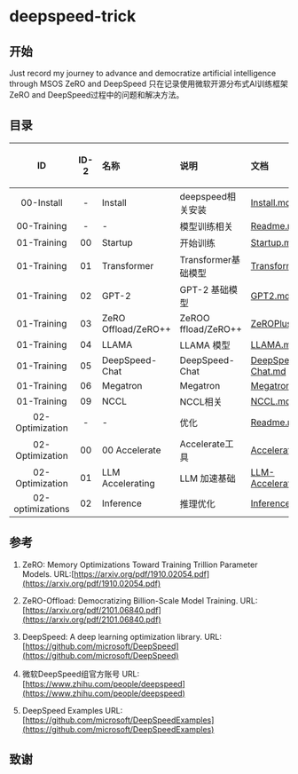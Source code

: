 # deepspeed-trick

## 开始
Just record my journey to advance and democratize artificial intelligence through MSOS ZeRO and DeepSpeed
只在记录使用微软开源分布式AI训练框架ZeRO and DeepSpeed过程中的问题和解决方法。

## 目录

|  ID | ID-2 | 名称 | 说明 | 文档 | 源代码  | 
| :----: | :----: | :---- | :---- | :---- | :----: |
| 00-Install | -   |  Install  |  deepspeed相关安装 |  [Install.md](https://github.com/limccn/deepspeed-trick/blob/main/doc/00%20Install/Install.md)  | [src](https://github.com/limccn/deepspeed-trick/tree/main/src/00%20Install) |
| 00-Training | -   |  -  |  模型训练相关 |  [Readme.md](https://github.com/limccn/deepspeed-trick/blob/main/doc/01%20Training/README.md)  | - |
| 01-Training | 00  |  Startup |  开始训练 | [Startup.md](https://github.com/limccn/deepspeed-trick/blob/main/doc/01%20Training/00%20Startup/Startup.md) | [src](https://github.com/limccn/deepspeed-trick/tree/main/src/01%20Training/00%20Startup)|
| 01-Training | 01  |  Transformer |  Transformer基础模型  | [Transformer.md](https://github.com/limccn/deepspeed-trick/blob/main/doc/01%20Training/01%20DeepSpeed%2BTransformer/DeepSpeed+Transformer.md) |  [src](https://github.com/limccn/deepspeed-trick/tree/main/src/01%20Training/01%20DeepSpeed%2BTransformer)|
| 01-Training | 02  |  GPT-2 |  GPT-2 基础模型  | [GPT2.md](https://github.com/limccn/deepspeed-trick/blob/main/doc/01%20Training/02%20GPT-2/GPT-2.md) |  [src](https://github.com/limccn/deepspeed-trick/tree/main/src/01%20Training/02%20GPT-2) |
| 01-Training | 03  |  ZeRO Offload/ZeRO++ |  ZeROO ffload/ZeRO++  | [ZeROPlusPlus.md](https://github.com/limccn/deepspeed-trick/blob/main/doc/01%20Training/03%20ZeRO%2B%2B/ZeROPlusPlus.md) |  [src](https://github.com/limccn/deepspeed-trick/tree/main/src/01%20Training/03%20ZeRO%2B%2B)|
| 01-Training | 04  |  LLAMA |  LLAMA 模型  | [LLAMA.md](https://github.com/limccn/deepspeed-trick/blob/main/doc/01%20Training/04%20LLAMA/LLAMA.md) | [src](https://github.com/limccn/deepspeed-trick/tree/main/src/01%20Training/04%20LLAMA)|
| 01-Training | 05  |  DeepSpeed-Chat |  DeepSpeed-Chat  | [DeepSpeed-Chat.md](https://github.com/limccn/deepspeed-trick/blob/main/doc/01%20Training/05%20DeepSpeed-Chat/DeepSpeed-Chat.md) |  [src](https://github.com/limccn/deepspeed-trick/tree/main/src/01%20Training/05%20DeepSpeed-Chat)|
| 01-Training | 06  |  Megatron |  Megatron  | [Megatron.md](https://github.com/limccn/deepspeed-trick/blob/main/doc/01%20Training/06%20Megatron/Megatron.md) |  [src](https://github.com/limccn/deepspeed-trick/tree/main/src/01%20Training/06%20Megatron)|
| 01-Training | 09  |  NCCL |  NCCL相关  | [NCCL.md](https://github.com/limccn/deepspeed-trick/blob/main/doc/01%20Training/09%20NCCL/NCCL.md) |  [src](https://github.com/limccn/deepspeed-trick/tree/main/src/01%20Training/09%20NCCL)|
| 02-Optimization | -  |  -  |  优化   | [Readme.md](https://github.com/limccn/deepspeed-trick/tree/main/doc/02%20Optimization/README.md) |  -|
| 02-Optimization | 00  |  00 Accelerate |  Accelerate工具   | [Accelerate.md](https://github.com/limccn/deepspeed-trick/blob/main/doc/02%20Optimization/00%20Accelerate/Accelerate.md) |  [src](https://github.com/limccn/deepspeed-trick/tree/main/src/02%20Optimization/00%20Accelerate)|
| 02-Optimization | 01  |  LLM Accelerating |  LLM 加速基础   | [LLM-Accelerating.md](#) |  [src](#)|
| 02-optimizations | 02  |  Inference |  推理优化   | [Inference.md](#) |  [src](#)|

## 参考
1. ZeRO: Memory Optimizations Toward Training Trillion Parameter Models. 
URL:[https://arxiv.org/pdf/1910.02054.pdf](https://arxiv.org/pdf/1910.02054.pdf)

2. ZeRO-Offload: Democratizing Billion-Scale Model Training.
URL:[https://arxiv.org/pdf/2101.06840.pdf](https://arxiv.org/pdf/2101.06840.pdf)

3. DeepSpeed: A deep learning optimization library.
URL: [https://github.com/microsoft/DeepSpeed](https://github.com/microsoft/DeepSpeed)

4. 微软DeepSpeed组官方账号 URL: [https://www.zhihu.com/people/deepspeed](https://www.zhihu.com/people/deepspeed)

5. DeepSpeed Examples URL:[https://github.com/microsoft/DeepSpeedExamples](https://github.com/microsoft/DeepSpeedExamples)

## 致谢





